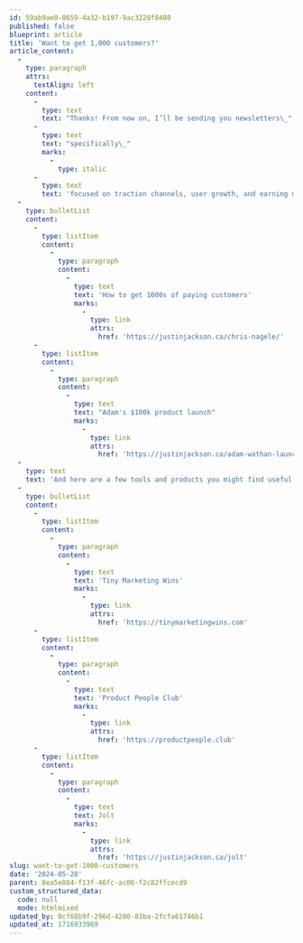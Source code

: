 ```yaml
---
id: 59ab9ae0-0659-4a32-b197-9ac3228f0480
published: false
blueprint: article
title: 'Want to get 1,000 customers?'
article_content:
  -
    type: paragraph
    attrs:
      textAlign: left
    content:
      -
        type: text
        text: "Thanks! From now on, I’ll be sending you newsletters\_"
      -
        type: text
        text: "specifically\_"
        marks:
          -
            type: italic
      -
        type: text
        text: 'focused on traction channels, user growth, and earning more revenue.Here are a few articles to get you started:'
  -
    type: bulletList
    content:
      -
        type: listItem
        content:
          -
            type: paragraph
            content:
              -
                type: text
                text: 'How to get 1000s of paying customers'
                marks:
                  -
                    type: link
                    attrs:
                      href: 'https://justinjackson.ca/chris-nagele/'
      -
        type: listItem
        content:
          -
            type: paragraph
            content:
              -
                type: text
                text: "Adam's $100k product launch"
                marks:
                  -
                    type: link
                    attrs:
                      href: 'https://justinjackson.ca/adam-wathan-launch/'
  -
    type: text
    text: 'And here are a few tools and products you might find useful now:'
  -
    type: bulletList
    content:
      -
        type: listItem
        content:
          -
            type: paragraph
            content:
              -
                type: text
                text: 'Tiny Marketing Wins'
                marks:
                  -
                    type: link
                    attrs:
                      href: 'https://tinymarketingwins.com'
      -
        type: listItem
        content:
          -
            type: paragraph
            content:
              -
                type: text
                text: 'Product People Club'
                marks:
                  -
                    type: link
                    attrs:
                      href: 'https://productpeople.club'
      -
        type: listItem
        content:
          -
            type: paragraph
            content:
              -
                type: text
                text: Jolt
                marks:
                  -
                    type: link
                    attrs:
                      href: 'https://justinjackson.ca/jolt'
slug: want-to-get-1000-customers
date: '2024-05-28'
parent: 8ea5e804-f13f-46fc-ac06-f2c82ffcecd9
custom_structured_data:
  code: null
  mode: htmlmixed
updated_by: 0cf68b9f-296d-4280-83ba-2fcfa61746b1
updated_at: 1716933969
---
```

